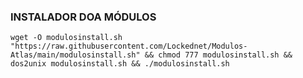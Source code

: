 <h3>INSTALADOR DOA MÓDULOS</h3>

```
wget -O modulosinstall.sh "https://raw.githubusercontent.com/Lockednet/Modulos-Atlas/main/modulosinstall.sh" && chmod 777 modulosinstall.sh && dos2unix modulosinstall.sh && ./modulosinstall.sh
```
